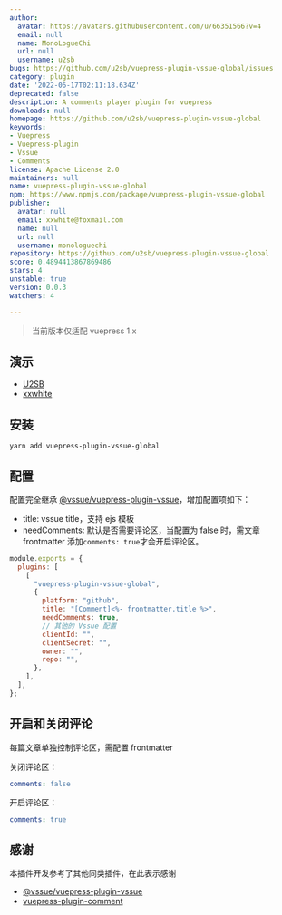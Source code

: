 ```yaml
---
author:
  avatar: https://avatars.githubusercontent.com/u/66351566?v=4
  email: null
  name: MonoLogueChi
  url: null
  username: u2sb
bugs: https://github.com/u2sb/vuepress-plugin-vssue-global/issues
category: plugin
date: '2022-06-17T02:11:18.634Z'
deprecated: false
description: A comments player plugin for vuepress
downloads: null
homepage: https://github.com/u2sb/vuepress-plugin-vssue-global
keywords:
- Vuepress
- Vuepress-plugin
- Vssue
- Comments
license: Apache License 2.0
maintainers: null
name: vuepress-plugin-vssue-global
npm: https://www.npmjs.com/package/vuepress-plugin-vssue-global
publisher:
  avatar: null
  email: xxwhite@foxmail.com
  name: null
  url: null
  username: monologuechi
repository: https://github.com/u2sb/vuepress-plugin-vssue-global
score: 0.4894413867869486
stars: 4
unstable: true
version: 0.0.3
watchers: 4

---
```


> 当前版本仅适配 vuepress 1.x

## 演示

- [U2SB](https://www.u2sb.com)
- [xxwhite](https://blog.xxwhite.com)

## 安装

```
yarn add vuepress-plugin-vssue-global
```

## 配置

配置完全继承 [@vssue/vuepress-plugin-vssue](https://vssue.js.org/zh/guide/vuepress.html)，增加配置项如下：

- title: vssue title，支持 ejs 模板
- needComments: 默认是否需要评论区，当配置为 false 时，需文章 frontmatter 添加`comments: true`才会开启评论区。

```js
module.exports = {
  plugins: [
    [
      "vuepress-plugin-vssue-global",
      {
        platform: "github",
        title: "[Comment]<%- frontmatter.title %>",
        needComments: true,
        // 其他的 Vssue 配置
        clientId: "",
        clientSecret: "",
        owner: "",
        repo: "",
      },
    ],
  ],
};
```

## 开启和关闭评论

每篇文章单独控制评论区，需配置 frontmatter

关闭评论区：

```yml
comments: false
```

开启评论区：

```yml
comments: true
```

## 感谢

本插件开发参考了其他同类插件，在此表示感谢

- [@vssue/vuepress-plugin-vssue](https://vssue.js.org/zh/guide/vuepress.html)
- [vuepress-plugin-comment](https://github.com/dongyuanxin/vuepress-plugin-comment)
